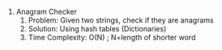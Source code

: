 1. Anagram Checker
    1. Problem: Given two strings, check if they are anagrams
    2. Solution: Using hash tables (Dictionaries)
    3. Time Complexity: O(N) ; N=length of shorter word 

